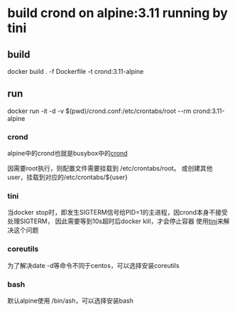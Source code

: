 
build crond on alpine:3.11 running by tini
=============================================

## build
  docker build . -f Dockerfile -t crond:3.11-alpine

## run
  docker run -it -d -v $(pwd)/crond.conf:/etc/crontabs/root --rm crond:3.11-alpine

### crond
  alpine中的crond也就是busybox中的[crond](https://github.com/mirror/busybox/blob/master/miscutils/crond.c)


  因需要root执行，则配置文件需要挂载到 /etc/crontabs/root。
  或创建其他user，挂载到对应的/etc/crontabs/${user}

### tini
  当docker stop时，即发生SIGTERM信号给PID=1的主进程，因crond本身不接受处理SIGTERM，
因此需要等到10s超时后docker kill，才会停止容器
  使用[tini](https://github.com/krallin/tini)来解决这个问题

### coreutils
  为了解决date -d等命令不同于centos，可以选择安装coreutils

### bash
  默认alpine使用 /bin/ash，可以选择安装bash
